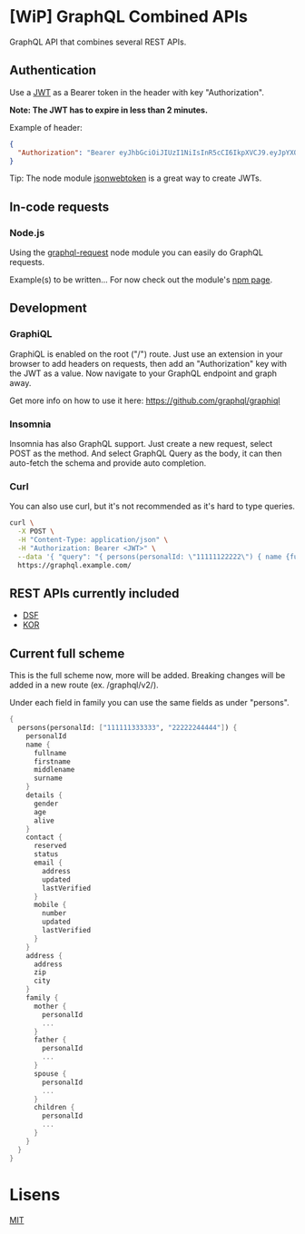 # [WiP] GraphQL Combined APIs
GraphQL API that combines several REST APIs.

## Authentication
Use a [JWT](https://jwt.io/) as a Bearer token in the header with key "Authorization".

**Note: The JWT has to expire in less than 2 minutes.**

Example of header:
``` json
{
  "Authorization": "Bearer eyJhbGciOiJIUzI1NiIsInR5cCI6IkpXVCJ9.eyJpYXQiOjE1NTU0MjI2OTAsImV4cCI6MTU1NTQyMjgxMH0.Ts0xn2AF0cWVsAsvlClRU0zlL_lwPvm7lNpGu0hFlZk"
}
```

Tip: The node module [jsonwebtoken](https://www.npmjs.com/package/jsonwebtoken) is a great way to create JWTs.

## In-code requests
### Node.js
Using the [graphql-request](https://www.npmjs.com/package/graphql-request) node module you can easily do GraphQL requests.

Example(s) to be written...
For now check out the module's [npm page](https://www.npmjs.com/package/graphql-request).

## Development
### GraphiQL
GraphiQL is enabled on the root ("/") route.
Just use an extension in your browser to add headers on requests, then add an "Authorization" key with the JWT as a value.
Now navigate to your GraphQL endpoint and graph away.

Get more info on how to use it here: https://github.com/graphql/graphiql

### Insomnia
Insomnia has also GraphQL support.
Just create a new request, select POST as the method.
And select GraphQL Query as the body, it can then auto-fetch the schema and provide auto completion.

### Curl
You can also use curl, but it's not recommended as it's hard to type queries.
```bash
curl \
  -X POST \
  -H "Content-Type: application/json" \
  -H "Authorization: Bearer <JWT>" \
  --data '{ "query": "{ persons(personalId: \"11111122222\") { name {fullname} } }" }' \
  https://graphql.example.com/
```

## REST APIs currently included
- [DSF](https://www.infotorg.no/tjenester/det-sentrale-folkeregister)
- [KOR](https://difi.github.io/idporten-oidc-dokumentasjon/index.html)

## Current full scheme
This is the full scheme now, more will be added.
Breaking changes will be added in a new route (ex. /graphql/v2/).

Under each field in family you can use the same fields as under "persons".


``` scheme
{
  persons(personalId: ["111111333333", "22222244444"]) {
    personalId
    name {
      fullname
      firstname
      middlename
      surname
    }
    details {
      gender
      age
      alive
    }
    contact {
      reserved
      status
      email {
        address
        updated
        lastVerified
      }
      mobile {
        number
        updated
        lastVerified
      }
    }
    address {
      address
      zip
      city
    }
    family {
      mother {
        personalId
        ...
      }
      father {
        personalId
        ...
      }
      spouse {
        personalId
        ...
      }
      children {
        personalId
        ...
      }
    }
  }
}
```

# Lisens

[MIT](LICENSE)
